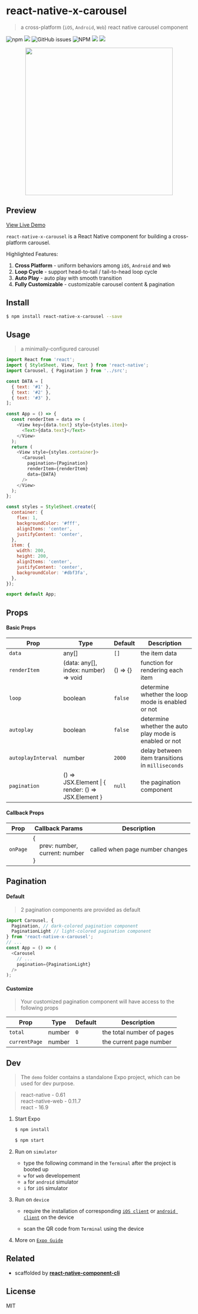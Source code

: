 # react-native-x-carousel
> a cross-platform (`iOS`, `Android`, `Web`) react native carousel component
  

![npm](https://img.shields.io/npm/v/react-native-x-carousel.svg?style=flat-square) ![](https://img.shields.io/travis/yuanfux/react-native-x-carousel/master.svg?style=flat-square) ![GitHub issues](https://img.shields.io/github/issues/yuanfux/react-native-x-carousel.svg?style=flat-square) ![NPM](https://img.shields.io/npm/l/react-native-hsv-color-picker.svg?style=flat-square) ![](https://img.shields.io/badge/PRs-welcome-brightgreen.svg?style=flat-square) ![](https://img.shields.io/maintenance/yes/2020.svg?style=flat-square)



<p align="center">

<img  width="400"  src="https://user-images.githubusercontent.com/6414178/74084331-090d0c80-4aa9-11ea-90d6-c7b74e86b75d.gif">

</p>



## Preview
[View Live Demo](https://snack.expo.io/@fuyuanx/react-native-x-carousel)

`react-native-x-carousel` is a React Native component for building a cross-platform carousel.

Highlighted Features:

1. **Cross Platform** - uniform behaviors among `iOS`, `Android` and `Web`
2. **Loop Cycle** - support head-to-tail / tail-to-head loop cycle
4. **Auto Play** - auto play with smooth transition
5. **Fully Customizable** - customizable carousel content & pagination

## Install
```bash
$ npm install react-native-x-carousel --save
```

## Usage
> a minimally-configured carousel
```js
import React from 'react';
import { StyleSheet, View, Text } from 'react-native';
import Carousel, { Pagination } from '../src';

const DATA = [
  { text: '#1' },
  { text: '#2' },
  { text: '#3' },
];

const App = () => {
  const renderItem = data => (
    <View key={data.text} style={styles.item}>
      <Text>{data.text}</Text>
    </View>
  );
  return (
    <View style={styles.container}>
      <Carousel
        pagination={Pagination}
        renderItem={renderItem}
        data={DATA}
      />
    </View>
  );
};

const styles = StyleSheet.create({
  container: {
    flex: 1,
    backgroundColor: '#fff',
    alignItems: 'center',
    justifyContent: 'center',
  },
  item: {
    width: 200,
    height: 200,
    alignItems: 'center',
    justifyContent: 'center',
    backgroundColor: '#dbf3fa',
  },
});

export default App;
```

## Props
#### Basic Props
| Prop | Type | Default | Description |
|--|--|--| -- |
| `data` | any[]  | `[]` |  the item data  |
| `renderItem` | (data: any[], index: number) => void  | () => {} | function for rendering each item  |
| `loop` | boolean  | `false` | determine whether the loop mode is enabled or not |
| `autoplay` | boolean  | `false` | determine whether the auto play mode is enabled or not |
| `autoplayInterval` | number  | `2000` | delay between item transitions in `milliseconds`  |
| `pagination` | () => JSX.Element &#124; { render: () => JSX.Element } | `null` | the pagination component  |

#### Callback Props
| Prop | Callback Params | Description |
|--|--| -- |
| `onPage` | {<br>&nbsp;&nbsp;&nbsp;&nbsp;prev: number,<br>&nbsp;&nbsp;&nbsp;&nbsp;current: number<br>} | called when page number changes |

## Pagination
#### Default
> 2 pagination components are provided as default
```js
import Carousel, {
  Pagination, // dark-colored pagination component
  PaginationLight // light-colored pagination component
} from 'react-native-x-carousel';
// ...
const App = () => (
  <Carousel
    // ...
    pagination={PaginationLight}
  />
);
```

#### Customize
> Your customized pagination component will have access to the following props

| Prop | Type | Default | Description |
|--|--|--| -- |
| `total` | number  | `0` |  the total number of pages  |
| `currentPage` | number  | `1` |  the current page number  |

## Dev
> The `demo` folder contains a standalone Expo project, which can be used for dev purpose.

> react-native - 0.61 <br  />
> react-native-web - 0.11.7 <br />
> react - 16.9

1. Start Expo
	```bash
	$ npm install

	$ npm start
	```

2. Run on `simulator`
	- type the following command in the `Terminal` after the project is booted up
	- `w` for `web` developement
	- `a` for `android` simulator
	- `i` for `iOS` simulator

3. Run on `device`
	- require the installation of corresponding [`iOS client`](https://itunes.apple.com/app/apple-store/id982107779) or [`android client`](https://play.google.com/store/apps/details?id=host.exp.exponent&referrer=www) on the device

	- scan the QR code from `Terminal` using the device

4. More on [`Expo Guide`](https://docs.expo.io/versions/v36.0.0/)

## Related
- scaffolded by [**react-native-component-cli**](https://github.com/yuanfux/react-native-component-cli) 

## License
MIT
